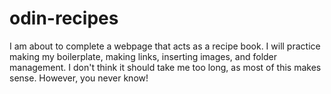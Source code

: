 # odin-recipes
I am about to complete a webpage that acts as a recipe book.
I will practice making my boilerplate, making links, inserting images, and folder management.
I don't think it should take me too long, as most of this makes sense. However, you never know!